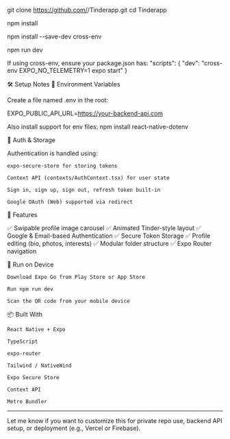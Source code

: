 git clone https://github.com/<your-username>/Tinderapp.git
cd Tinderapp


npm install

npm install --save-dev cross-env

npm run dev

If using cross-env, ensure your package.json has:
"scripts": {
  "dev": "cross-env EXPO_NO_TELEMETRY=1 expo start"
}


🛠️ Setup Notes
🔐 Environment Variables

Create a file named .env in the root:

EXPO_PUBLIC_API_URL=https://your-backend-api.com

Also install support for env files:
npm install react-native-dotenv


🔑 Auth & Storage

Authentication is handled using:

    expo-secure-store for storing tokens

    Context API (contexts/AuthContext.tsx) for user state

    Sign in, sign up, sign out, refresh token built-in

    Google OAuth (Web) supported via redirect



🔄 Features

✅ Swipable profile image carousel
✅ Animated Tinder-style layout
✅ Google & Email-based Authentication
✅ Secure Token Storage
✅ Profile editing (bio, photos, interests)
✅ Modular folder structure
✅ Expo Router navigation

📱 Run on Device

    Download Expo Go from Play Store or App Store

    Run npm run dev

    Scan the QR code from your mobile device


📦 Built With

    React Native + Expo

    TypeScript

    expo-router

    Tailwind / NativeWind

    Expo Secure Store

    Context API

    Metro Bundler


---

Let me know if you want to customize this for private repo use, backend API setup, or deployment (e.g., Vercel or Firebase).
